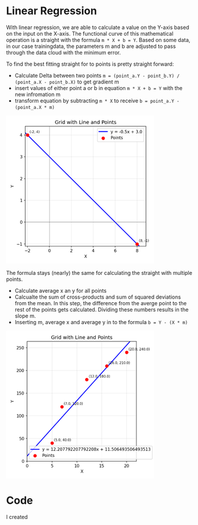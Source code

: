 # Linear Regression

With linear regression, we are able to calculate a value on the Y-axis based on the input on the X-axis. The functional curve of this mathematical operation is a straight with the formula `m * X + b = Y`. Based on some data, in our case trainingdata, the parameters m and b are adjusted to pass through the data cloud with the minimum error.

To find the best fitting straight for to points is pretty straight forward:
- Calculate Delta between two points `m = (point_a.Y - point_b.Y) / (point_a.X - point_b.X)` to get gradient m
- insert values of either point a or b in equation `m * X + b = Y` with the new infromation m
- transform equation by subtracting `m * X` to receive `b = point_a.Y - (point_a.X * m)`

<img src='pictures/simple_twopoint_regression.png' alt='simple regression' style='width:400px;'>

The formula stays (nearly) the same for calculating the straight with multiple points.
- Calculate average x an y for all points
- Calcualte the sum of cross-products and sum of squared deviations from the mean. In this step, the difference from the averge point to the rest of the points gets calculated. Dividing these numbers results in the slope m.
- Inserting m, average x and average y in to the formula `b = Y - (X * m)`

<img src='pictures/fivepoint_regression.png' alt='5 point regression' style='width:400px;'>

# Code
I created